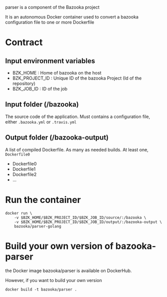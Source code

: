 parser is a component of the Bazooka project

It is an autonomous Docker container used to convert a bazooka configuration
file to one or more Dockerfile

# Contract

## Input environment variables

* BZK_HOME       : Home of bazooka on the host
* BZK_PROJECT_ID : Unique ID of the bazooka Project (Id of the repository)
* BZK_JOB_ID     : ID of the job

## Input folder (/bazooka)

The source code of the application. Must contains a configuration file, either
`.bazooka.yml` or `.travis.yml`

## Output folder (/bazooka-output)

A list of compiled Dockerfile. As many as needed builds. At least one, `Dockerfile0`

* Dockerfile0
* Dockerfile1
* Dockerfile2
* ...

# Run the container

```
docker run \
    -v $BZK_HOME/$BZK_PROJECT_ID/$BZK_JOB_ID/source/:/bazooka \
    -v $BZK_HOME/$BZK_PROJECT_ID/$BZK_JOB_ID/output/:/bazooka-output \
    bazooka/parser-golang
```

# Build your own version of bazooka-parser

the Docker image bazooka/parser is available on DockerHub.

However, if you want to build your own version

```
docker build -t bazooka/parser .
```
